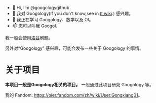 - 👋 Hi, I’m @googologygithub
- 👀 我对 Googology(If you don't know,see in [It wiki](https://googology.fandom.com/wiki/Googology?veaction=edit).) 感兴趣。
- 🌱 我正在学习 Googology、数学以及 OI。
- 📫 您可以叫我 Googol.

我一般会使用[洛谷](https://luogu.com.cn)刷题。

另外对“Googology” 感兴趣，可能会发布一些关于 Googology 的事情。

# 关于项目
**本项目一般是Googology相关的项目。** 一般通过此项目研究 $\text{Googology}$ 等。

我的 Fandom: <https://oier.fandom.com/zh/wiki/User:Gongxiang01>。

